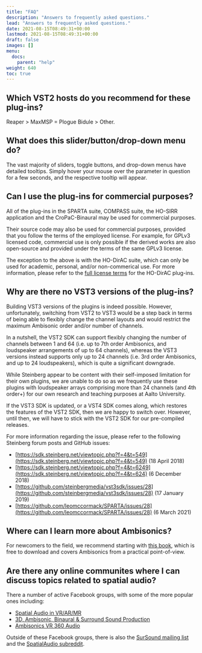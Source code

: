 ```yaml
---
title: "FAQ"
description: "Answers to frequently asked questions."
lead: "Answers to frequently asked questions."
date: 2021-08-15T08:49:31+00:00
lastmod: 2021-08-15T08:49:31+00:00
draft: false
images: []
menu:
  docs:
    parent: "help"
weight: 640
toc: true
---
```


## Which VST2 hosts do you recommend for these plug-ins?

Reaper > MaxMSP = Plogue Bidule > Other.

## What does this slider/button/drop-down menu do?

The vast majority of sliders, toggle buttons, and drop-down menus have detailed tooltips. Simply hover your mouse over the parameter in question for a few seconds, and the respective tooltip will appear.

## Can I use the plug-ins for commercial purposes?

All of the plug-ins in the SPARTA suite, COMPASS suite, the HO-SIRR application and the CroPaC-Binaural may be used for commercial purposes. 

Their source code may also be used for commercial purposes, provided that you follow the terms of the employed license. For example, for GPLv3 licensed code, commercial use is only possible if the derived works are also open-source and provided under the terms of the same GPLv3 license.

The exception to the above is with the HO-DirAC suite, which can only be used for academic, personal, and/or non-commerical use. For more information, please refer to the [full license terms](../../plugins/hodirac-suite/#license) for the HO-DirAC plug-ins.

## Why are there no VST3 versions of the plug-ins?

Building VST3 versions of the plugins is indeed possible. However, unfortunately, switching from VST2 to VST3 would be a step back in terms of being able to flexibly change the channel layouts and would restrict the maximum Ambisonic order and/or number of channels.

In a nutshell, the VST2 SDK can support flexibly changing the number of channels between 1 and 64 (i.e. up to 7th order Ambisonics, and loudspeaker arrangements of up to 64 channels), whereas the VST3 versions instead supports only up to 24 channels (i.e. 3rd order Ambisonics, and up to 24 loudspeakers), which is quite a significant downgrade.

While Steinberg appear to be content with their self-imposed limitation for their own plugins, we are unable to do so as we frequently use these plugins with loudspeaker arrays comprising more than 24 channels (and 4th order+) for our own research and teaching purposes at Aalto University.

If the VST3 SDK is updated, or a VST4 SDK comes along, which restores the features of the VST2 SDK, then we are happy to switch over. However, until then, we will have to stick with the VST2 SDK for our pre-compiled releases.

For more information regarding the issue, please refer to the following Steinberg forum posts and GitHub issues:
* [https://sdk.steinberg.net/viewtopic.php?f=4&t=549](https://sdk.steinberg.net/viewtopic.php?f=4&t=549) (18 April 2018)
* [https://sdk.steinberg.net/viewtopic.php?f=4&t=6249](https://sdk.steinberg.net/viewtopic.php?f=4&t=624) (6 December 2018)
* [https://github.com/steinbergmedia/vst3sdk/issues/28](https://github.com/steinbergmedia/vst3sdk/issues/28) (17 January 2019)
* [https://github.com/leomccormack/SPARTA/issues/28](https://github.com/leomccormack/SPARTA/issues/28) (6 March 2021)

## Where can I learn more about Ambisonics?

For newcomers to the field, we recommend starting with [this book](https://www.springer.com/gp/book/9783030172060), which is free to download and covers Ambisonics from a practical point-of-view.

## Are there any online communites where I can discuss topics related to spatial audio?

There a number of active Facebook groups, with some of the more popular ones including:
* [Spatial Audio in VR/AR/MR](https://www.facebook.com/groups/SpatialAudioVRARMR)
* [3D, Ambisonic, Binaural & Surround Sound Production](https://www.facebook.com/groups/ambisonic)
* [Ambisonics VR 360 Audio](https://www.facebook.com/groups/Ambisonics.VR.360.Audio)

Outside of these Facebook groups, there is also the [SurSound mailing list](https://mail.music.vt.edu/mailman/listinfo/sursound) and the [SpatialAudio subreddit](https://www.reddit.com/r/SpatialAudio/).


